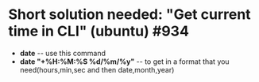 # Short solution needed: "Get current time in CLI" (ubuntu) #934

- **date** -- use this command
- **date "+%H:%M:%S   %d/%m/%y"** -- to get in a format that you need(hours,min,sec and then date,month,year)